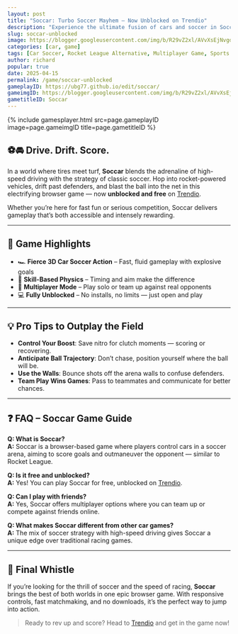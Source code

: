 ```yaml
---
layout: post
title: "Soccar: Turbo Soccer Mayhem — Now Unblocked on Trendio"
description: "Experience the ultimate fusion of cars and soccer in Soccar — play unblocked, free, and full-throttle only on Trendio!"
slug: soccar-unblocked
image: https://blogger.googleusercontent.com/img/b/R29vZ2xl/AVvXsEjNvgd1GhIE60ul2YBbMAtsq4g3q8-6E5lABIKma3P32pFOg9iRXiU0P4rYG_2BGn2xBYHmJfLEC5zsFXFpR66OsIS-hDXihC49IAOAA8_laLKeR0nD5z1UYjkaCWBJ7MMVAIohdFxGj0TCQ8XJkYVG3LY9VepOcwDif4xjily20PqOPfqruntyY3V2llE/s525/soccar-logo.webp
categories: [car, game]
tags: [Car Soccer, Rocket League Alternative, Multiplayer Game, Sports Action, Unblocked Games]
author: richard
popular: true
date: 2025-04-15
permalink: /game/soccar-unblocked
gameplayID: https://ubg77.github.io/edit/soccar/
gameimgID: https://blogger.googleusercontent.com/img/b/R29vZ2xl/AVvXsEjNvgd1GhIE60ul2YBbMAtsq4g3q8-6E5lABIKma3P32pFOg9iRXiU0P4rYG_2BGn2xBYHmJfLEC5zsFXFpR66OsIS-hDXihC49IAOAA8_laLKeR0nD5z1UYjkaCWBJ7MMVAIohdFxGj0TCQ8XJkYVG3LY9VepOcwDif4xjily20PqOPfqruntyY3V2llE/s525/soccar-logo.webp
gametitleID: Soccar
---
```


{% include gamesplayer.html
  src=page.gameplayID
  image=page.gameimgID
  title=page.gametitleID
%}

## ⚽🚘 Drive. Drift. Score.

In a world where tires meet turf, **Soccar** blends the adrenaline of high-speed driving with the strategy of classic soccer. Hop into rocket-powered vehicles, drift past defenders, and blast the ball into the net in this electrifying browser game — now **unblocked and free** on [Trendio](https://www.trendio.homes/).

Whether you’re here for fast fun or serious competition, Soccar delivers gameplay that’s both accessible and intensely rewarding.

---

## 🚀 Game Highlights

- 🏎️ **Fierce 3D Car Soccer Action** – Fast, fluid gameplay with explosive goals
- 🧠 **Skill-Based Physics** – Timing and aim make the difference
- 👫 **Multiplayer Mode** – Play solo or team up against real opponents
- 💻 **Fully Unblocked** – No installs, no limits — just open and play

---

## 💡 Pro Tips to Outplay the Field

- **Control Your Boost**: Save nitro for clutch moments — scoring or recovering.
- **Anticipate Ball Trajectory**: Don’t chase, position yourself where the ball will be.
- **Use the Walls**: Bounce shots off the arena walls to confuse defenders.
- **Team Play Wins Games**: Pass to teammates and communicate for better chances.

---

## ❓ FAQ – Soccar Game Guide

**Q: What is Soccar?**  
**A:** Soccar is a browser-based game where players control cars in a soccer arena, aiming to score goals and outmaneuver the opponent — similar to Rocket League.

**Q: Is it free and unblocked?**  
**A:** Yes! You can play Soccar for free, unblocked on [Trendio](https://www.trendio.homes/).

**Q: Can I play with friends?**  
**A:** Yes, Soccar offers multiplayer options where you can team up or compete against friends online.

**Q: What makes Soccar different from other car games?**  
**A:** The mix of soccer strategy with high-speed driving gives Soccar a unique edge over traditional racing games.

---

## 🏁 Final Whistle

If you’re looking for the thrill of soccer and the speed of racing, **Soccar** brings the best of both worlds in one epic browser game. With responsive controls, fast matchmaking, and no downloads, it’s the perfect way to jump into action.

> Ready to rev up and score? Head to [Trendio](https://www.trendio.homes/) and get in the game now!
